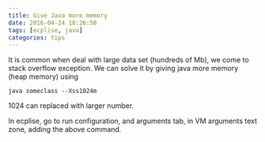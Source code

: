```yaml
---
title: Give Java more memory
date: 2016-04-24 18:26:58
tags: [ecplise, java]
categories: tips
---
```


It is common when deal with large data set (hundreds of Mb), we come to stack overflow exception. We can solve it by giving java more memory (heap memory) using
```
java someclass --Xss1024m
```
1024 can replaced with larger number.

In ecplise, go to run configuration, and arguments tab, in VM arguments text zone, adding the above command.
